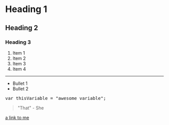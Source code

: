 # Heading 1

<h2>Heading 2</h2>

<h3>Heading 3</h3>

<ol>
<li>Item 1</li>
<li>Item 2</li>
<li>Item 3</li>
<li>Item 4</li>
</ol>

<hr/>

<ul>
<li>Bullet 1</li>
<li>Bullet 2</li>
</ul>

<pre class="code">
var thisVariable = "awesome variable";
</pre>

<blockquote>
"That" - She
</blockquote>

<a href="http://www.stevebrownlee.com">a link to me</a>

